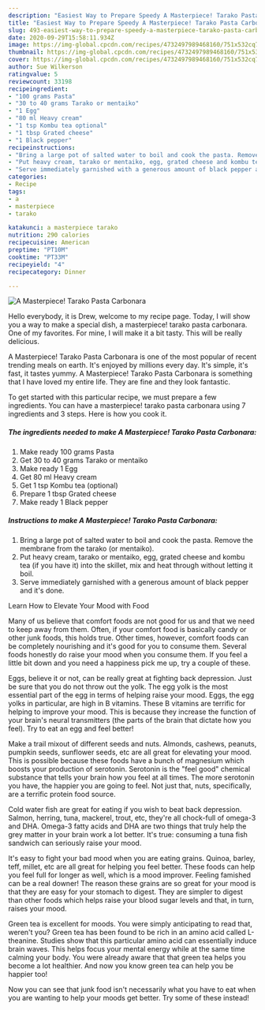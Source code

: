 ```yaml
---
description: "Easiest Way to Prepare Speedy A Masterpiece! Tarako Pasta Carbonara"
title: "Easiest Way to Prepare Speedy A Masterpiece! Tarako Pasta Carbonara"
slug: 493-easiest-way-to-prepare-speedy-a-masterpiece-tarako-pasta-carbonara
date: 2020-09-29T15:58:11.934Z
image: https://img-global.cpcdn.com/recipes/4732497989468160/751x532cq70/a-masterpiece-tarako-pasta-carbonara-recipe-main-photo.jpg
thumbnail: https://img-global.cpcdn.com/recipes/4732497989468160/751x532cq70/a-masterpiece-tarako-pasta-carbonara-recipe-main-photo.jpg
cover: https://img-global.cpcdn.com/recipes/4732497989468160/751x532cq70/a-masterpiece-tarako-pasta-carbonara-recipe-main-photo.jpg
author: Sue Wilkerson
ratingvalue: 5
reviewcount: 33198
recipeingredient:
- "100 grams Pasta"
- "30 to 40 grams Tarako or mentaiko"
- "1 Egg"
- "80 ml Heavy cream"
- "1 tsp Kombu tea optional"
- "1 tbsp Grated cheese"
- "1 Black pepper"
recipeinstructions:
- "Bring a large pot of salted water to boil and cook the pasta. Remove the membrane from the tarako (or mentaiko)."
- "Put heavy cream, tarako or mentaiko, egg, grated cheese and kombu tea (if you have it) into the skillet, mix and heat through without letting it boil."
- "Serve immediately garnished with a generous amount of black pepper and it&#39;s done."
categories:
- Recipe
tags:
- a
- masterpiece
- tarako

katakunci: a masterpiece tarako 
nutrition: 290 calories
recipecuisine: American
preptime: "PT10M"
cooktime: "PT33M"
recipeyield: "4"
recipecategory: Dinner

---
```



![A Masterpiece! Tarako Pasta Carbonara](https://img-global.cpcdn.com/recipes/4732497989468160/751x532cq70/a-masterpiece-tarako-pasta-carbonara-recipe-main-photo.jpg)

Hello everybody, it is Drew, welcome to my recipe page. Today, I will show you a way to make a special dish, a masterpiece! tarako pasta carbonara. One of my favorites. For mine, I will make it a bit tasty. This will be really delicious.



A Masterpiece! Tarako Pasta Carbonara is one of the most popular of recent trending meals on earth. It's enjoyed by millions every day. It's simple, it's fast, it tastes yummy. A Masterpiece! Tarako Pasta Carbonara is something that I have loved my entire life. They are fine and they look fantastic.


To get started with this particular recipe, we must prepare a few ingredients. You can have a masterpiece! tarako pasta carbonara using 7 ingredients and 3 steps. Here is how you cook it.

<!--inarticleads1-->

##### The ingredients needed to make A Masterpiece! Tarako Pasta Carbonara:

1. Make ready 100 grams Pasta
1. Get 30 to 40 grams Tarako or mentaiko
1. Make ready 1 Egg
1. Get 80 ml Heavy cream
1. Get 1 tsp Kombu tea (optional)
1. Prepare 1 tbsp Grated cheese
1. Make ready 1 Black pepper




<!--inarticleads2-->

##### Instructions to make A Masterpiece! Tarako Pasta Carbonara:

1. Bring a large pot of salted water to boil and cook the pasta. Remove the membrane from the tarako (or mentaiko).
1. Put heavy cream, tarako or mentaiko, egg, grated cheese and kombu tea (if you have it) into the skillet, mix and heat through without letting it boil.
1. Serve immediately garnished with a generous amount of black pepper and it&#39;s done.




Learn How to Elevate Your Mood with Food


Many of us believe that comfort foods are not good for us and that we need to keep away from them. Often, if your comfort food is basically candy or other junk foods, this holds true. Other times, however, comfort foods can be completely nourishing and it's good for you to consume them. Several foods honestly do raise your mood when you consume them. If you feel a little bit down and you need a happiness pick me up, try a couple of these.

Eggs, believe it or not, can be really great at fighting back depression. Just be sure that you do not throw out the yolk. The egg yolk is the most essential part of the egg in terms of helping raise your mood. Eggs, the egg yolks in particular, are high in B vitamins. These B vitamins are terrific for helping to improve your mood. This is because they increase the function of your brain's neural transmitters (the parts of the brain that dictate how you feel). Try to eat an egg and feel better!

Make a trail mixout of different seeds and nuts. Almonds, cashews, peanuts, pumpkin seeds, sunflower seeds, etc are all great for elevating your mood. This is possible because these foods have a bunch of magnesium which boosts your production of serotonin. Serotonin is the "feel good" chemical substance that tells your brain how you feel at all times. The more serotonin you have, the happier you are going to feel. Not just that, nuts, specifically, are a terrific protein food source.

Cold water fish are great for eating if you wish to beat back depression. Salmon, herring, tuna, mackerel, trout, etc, they're all chock-full of omega-3 and DHA. Omega-3 fatty acids and DHA are two things that truly help the grey matter in your brain work a lot better. It's true: consuming a tuna fish sandwich can seriously raise your mood. 

It's easy to fight your bad mood when you are eating grains. Quinoa, barley, teff, millet, etc are all great for helping you feel better. These foods can help you feel full for longer as well, which is a mood improver. Feeling famished can be a real downer! The reason these grains are so great for your mood is that they are easy for your stomach to digest. They are simpler to digest than other foods which helps raise your blood sugar levels and that, in turn, raises your mood.

Green tea is excellent for moods. You were simply anticipating to read that, weren't you? Green tea has been found to be rich in an amino acid called L-theanine. Studies show that this particular amino acid can essentially induce brain waves. This helps focus your mental energy while at the same time calming your body. You were already aware that that green tea helps you become a lot healthier. And now you know green tea can help you be happier too!

Now you can see that junk food isn't necessarily what you have to eat when you are wanting to help your moods get better. Try some of these instead!

